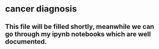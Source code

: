 # cancer diagnosis
## This file will be filled shortly, meanwhile we can go through my ipynb notebooks which are well documented.
